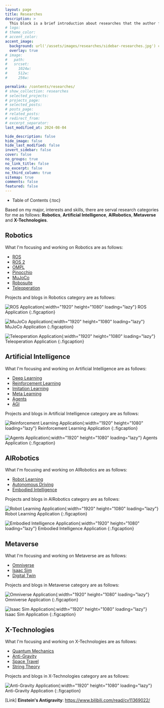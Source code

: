 ```yaml
---
layout: page
title: Researches
description: >
  This block is a brief introduction about researches that the author focuses on.
# logo:
# theme_color:
# accent_color:
accent_image:
  background: url('/assets/images/researches/sidebar-researches.jpg') center/cover
  overlay: true
# image:
#   path:
#   srcset:
#     1024w:
#     512w:
#     256w:

permalink: /contents/researches/
# show_collection: researches
# selected_projects:
# projects_page:
# selected_posts:
# posts_page:
# related_posts:
# redirect_from:
# excerpt_separator:
last_modified_at: 2024-08-04

hide_description: false
hide_image: false
hide_last_modified: false
invert_sidebar: false
cover: false
no_groups: true
no_link_title: false
no_excerpt: false
no_third_column: true
sitemap: true
comments: false
featured: false
---
```


- Table of Contents
{:toc}

Based on my major, interests and skills, there are serval research categories for me as follows: **Robotics**, **Artificial Intelligence**, **AIRobotics**, **Metaverse** and **X-Technologies**.

## Robotics

What I'm focusing and working on Robotics are as follows:
- [ROS](https://www.ros.org/)
- [ROS 2](https://docs.ros.org/en/rolling/index.html)
- [OMPL](https://ompl.kavrakilab.org/)
- [Pinocchio](https://stack-of-tasks.github.io/pinocchio/)
- [MuJoCo](https://mujoco.org/)
- [Robosuite](https://robosuite.ai/)
- [Teleoperation](https://www.shadowrobot.com/teleoperation/)

Projects and blogs in Robotics category are as follows:

![ROS Application](/assets/images/researches/ros-application.png){:width="1920" height="1080" loading="lazy"}
ROS Application
{:.figcaption}

![MuJoCo Application](/assets/images/researches/mujoco-application.png){:width="1920" height="1080" loading="lazy"}
MuJoCo Application
{:.figcaption}

![Teleoperation Application](/assets/images/researches/teleoperation-application.jpg){:width="1920" height="1080" loading="lazy"}
Teleoperation Application
{:.figcaption}

## Artificial Intelligence

What I'm focusing and working on Artificial Intelligence are as follows:
- [Deep Learning](https://en.wikipedia.org/wiki/Deep_learning)
- [Reinforcement Learning](https://en.wikipedia.org/wiki/Reinforcement_learning)
- [Imitation Learning](https://en.wikipedia.org/wiki/Imitative_learning)
- [Meta Learning](https://en.wikipedia.org/wiki/Meta-learning_(computer_science))
- [Agents](https://www.promptingguide.ai/research/llm-agents)
- [AGI](https://en.wikipedia.org/wiki/Artificial_general_intelligence)

Projects and blogs in Artificial Intelligence category are as follows:

![Reinforcement Learning Application](/assets/images/researches/reinforcement-learning-application.png){:width="1920" height="1080" loading="lazy"}
Reinforcement Learning Application
{:.figcaption}

![Agents Application](/assets/images/researches/agents-application.png){:width="1920" height="1080" loading="lazy"}
Agents Application
{:.figcaption}

## AIRobotics

What I'm focusing and working on AIRobotics are as follows:
- [Robot Learning](https://github.com/JadeCong/Awesome-Robot-Learning)
- [Autonomous Driving](https://en.wikipedia.org/wiki/Vehicular_automation)
- [Embodied Intelligence](https://en.wikipedia.org/wiki/Embodied_cognition)

Projects and blogs in AIRobotics category are as follows:

![Robot Learning Application](/assets/images/researches/robot-learning-application.png){:width="1920" height="1080" loading="lazy"}
Robot Learning Application
{:.figcaption}

![Embodied Intelligence Application](/assets/images/researches/embodied-intelligence-application.png){:width="1920" height="1080" loading="lazy"}
Embodied Intelligence Application
{:.figcaption}

## Metaverse

What I'm focusing and working on Metaverse are as follows:
- [Omniverse](https://www.nvidia.com/en-us/omniverse/)
- [Isaac Sim](https://developer.nvidia.com/isaac/sim)
- [Digital Twin](https://www.nvidia.com/en-us/omniverse/solutions/digital-twins/)

Projects and blogs in Metaverse category are as follows:

![Omniverse Application](/assets/images/researches/omniverse-application.png){:width="1920" height="1080" loading="lazy"}
Omniverse Application
{:.figcaption}

![Isaac Sim Application](/assets/images/researches/isaac-sim-application.png){:width="1920" height="1080" loading="lazy"}
Isaac Sim Application
{:.figcaption}

## X-Technologies

What I'm focusing and working on X-Technologies are as follows:
- [Quantum Mechanics](https://en.wikipedia.org/wiki/Quantum_mechanics)
- [Anti-Gravity](https://en.wikipedia.org/wiki/Anti-gravity)
- [Space Travel](https://www.nasa.gov/space-travel-technology/)
- [String Theory](https://en.wikipedia.org/wiki/String_theory)

Projects and blogs in X-Technologies category are as follows:

![Anti-Gravity Application](/assets/images/researches/anti-gravity-application.jpg){:width="1920" height="1080" loading="lazy"}
Anti-Gravity Application
{:.figcaption}

[Link] **Einstein's Antigravity**: <https://www.bilibili.com/read/cv11369022/>
